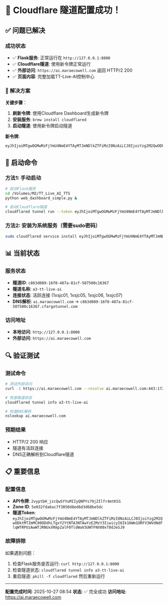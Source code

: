 # 🎉 Cloudflare 隧道配置成功！

## ✅ 问题已解决

### 成功状态
- ✅ **Flask服务**: 正常运行在 `http://127.0.0.1:8000`
- ✅ **Cloudflare隧道**: 使用新令牌正常运行
- ✅ **外部访问**: `https://ai.maraecowell.com` 返回 HTTP/2 200
- ✅ **页面内容**: 完整加载TT-Live-AI控制中心

### 🔧 解决方案

**关键步骤**：
1. **刷新令牌**: 使用Cloudflare Dashboard生成新令牌
2. **安装服务**: `brew install cloudflared`
3. **启动隧道**: 使用新令牌启动隧道

**新令牌**:
```
eyJhIjoiMTgwOGMwMzFjYmU4NmE4YTAyMTJmNDlkZTFiMzI0NzAiLCJ0IjoiYzg2M2QwODktMTZmMC00ODdhLTgxY2YtNTA3NTAwYzE2MzY3IiwicyI6Ik16Wm1ORFV3WVdNdFlqWTRPUzAwWTJRNUxXRmpZalF0TldWak5UWTFNV00xT0dJeSJ9
```

## 🚀 启动命令

### 方法1: 手动启动
```bash
# 启动Flask服务
cd /Volumes/M2/TT_Live_AI_TTS
python web_dashboard_simple.py &

# 启动Cloudflare隧道
cloudflared tunnel run --token eyJhIjoiMTgwOGMwMzFjYmU4NmE4YTAyMTJmNDlkZTFiMzI0NzAiLCJ0IjoiYzg2M2QwODktMTZmMC00ODdhLTgxY2YtNTA3NTAwYzE2MzY3IiwicyI6Ik16Wm1ORFV3WVdNdFlqWTRPUzAwWTJRNUxXRmpZalF0TldWak5UWTFNV00xT0dJeSJ9
```

### 方法2: 安装为系统服务（需要sudo密码）
```bash
sudo cloudflared service install eyJhIjoiMTgwOGMwMzFjYmU4NmE4YTAyMTJmNDlkZTFiMzI0NzAiLCJ0IjoiYzg2M2QwODktMTZmMC00ODdhLTgxY2YtNTA3NTAwYzE2MzY3IiwicyI6Ik16Wm1ORFV3WVdNdFlqWTRPUzAwWTJRNUxXRmpZalF0TldWak5UWTFNV00xT0dJeSJ9
```

## 📊 当前状态

### 服务状态
- **隧道ID**: `c863d089-16f0-487a-81cf-507500c16367`
- **隧道名称**: `a3-tt-live-ai`
- **连接状态**: 活跃连接 (1xsjc01, 1xsjc05, 1xsjc06, 1xsjc07)
- **DNS解析**: `ai.maraecowell.com` → `c863d089-16f0-487a-81cf-507500c16367.cfargotunnel.com`

### 访问地址
- **本地访问**: `http://127.0.0.1:8000`
- **外部访问**: `https://ai.maraecowell.com`

## 🔍 验证测试

### 测试命令
```bash
# 测试外部访问
curl -I https://ai.maraecowell.com --resolve ai.maraecowell.com:443:172.67.132.166

# 检查隧道状态
cloudflared tunnel info a3-tt-live-ai

# 检查DNS解析
nslookup ai.maraecowell.com
```

### 预期结果
- HTTP/2 200 响应
- 隧道有活跃连接
- DNS正确解析到Cloudflare隧道

## 📋 重要信息

### 配置信息
- **API令牌**: `2vyptbH_jzcQwSYYuMIIyQNPYs79jZIlfr4mtKSS`
- **Zone ID**: `5e032fda6ac7f3050d8ed6d3d68be5dc`
- **隧道Token**: `eyJhIjoiMTgwOGMwMzFjYmU4NmE4YTAyMTJmNDlkZTFiMzI0NzAiLCJ0IjoiYzg2M2QwODktMTZmMC00ODdhLTgxY2YtNTA3NTAwYzE2MzY3IiwicyI6Ik16Wm1ORFV3WVdNdFlqWTRPUzAwWTJRNUxXRmpZalF0TldWak5UWTFNV00xT0dJeSJ9`

### 故障排除
如果遇到问题：
1. 检查Flask服务是否运行: `curl http://127.0.0.1:8000`
2. 检查隧道状态: `cloudflared tunnel info a3-tt-live-ai`
3. 重启隧道: `pkill -f cloudflared` 然后重新运行

---

**配置完成时间**: 2025-10-27 08:54
**状态**: ✅ 完全成功
**访问地址**: https://ai.maraecowell.com
